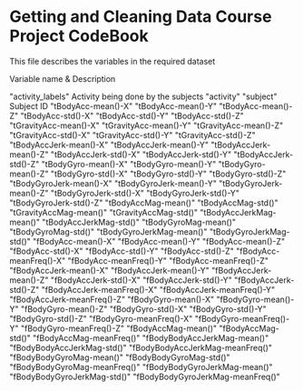 # Getting and Cleaning Data Course Project CodeBook

This file describes the variables in the required dataset

Variable name	 & Description

"activity_labels"         Activity being done by the subjects
"activity" "subject"      Subject ID
"tBodyAcc-mean()-X" 
"tBodyAcc-mean()-Y" 
"tBodyAcc-mean()-Z" 
"tBodyAcc-std()-X" 
"tBodyAcc-std()-Y" 
"tBodyAcc-std()-Z" 
"tGravityAcc-mean()-X" 
"tGravityAcc-mean()-Y" 
"tGravityAcc-mean()-Z" 
"tGravityAcc-std()-X" 
"tGravityAcc-std()-Y" 
"tGravityAcc-std()-Z" 
"tBodyAccJerk-mean()-X" 
"tBodyAccJerk-mean()-Y" 
"tBodyAccJerk-mean()-Z" 
"tBodyAccJerk-std()-X" 
"tBodyAccJerk-std()-Y" 
"tBodyAccJerk-std()-Z" 
"tBodyGyro-mean()-X" 
"tBodyGyro-mean()-Y" 
"tBodyGyro-mean()-Z" 
"tBodyGyro-std()-X" 
"tBodyGyro-std()-Y" 
"tBodyGyro-std()-Z" 
"tBodyGyroJerk-mean()-X" 
"tBodyGyroJerk-mean()-Y" 
"tBodyGyroJerk-mean()-Z" 
"tBodyGyroJerk-std()-X" 
"tBodyGyroJerk-std()-Y" 
"tBodyGyroJerk-std()-Z" 
"tBodyAccMag-mean()" 
"tBodyAccMag-std()" 
"tGravityAccMag-mean()" 
"tGravityAccMag-std()" 
"tBodyAccJerkMag-mean()" 
"tBodyAccJerkMag-std()" 
"tBodyGyroMag-mean()" 
"tBodyGyroMag-std()" 
"tBodyGyroJerkMag-mean()" 
"tBodyGyroJerkMag-std()" 
"fBodyAcc-mean()-X" 
"fBodyAcc-mean()-Y" 
"fBodyAcc-mean()-Z" 
"fBodyAcc-std()-X" 
"fBodyAcc-std()-Y" 
"fBodyAcc-std()-Z" 
"fBodyAcc-meanFreq()-X" 
"fBodyAcc-meanFreq()-Y" 
"fBodyAcc-meanFreq()-Z" 
"fBodyAccJerk-mean()-X" 
"fBodyAccJerk-mean()-Y" 
"fBodyAccJerk-mean()-Z" 
"fBodyAccJerk-std()-X" 
"fBodyAccJerk-std()-Y" 
"fBodyAccJerk-std()-Z" 
"fBodyAccJerk-meanFreq()-X" 
"fBodyAccJerk-meanFreq()-Y" 
"fBodyAccJerk-meanFreq()-Z" 
"fBodyGyro-mean()-X" 
"fBodyGyro-mean()-Y" 
"fBodyGyro-mean()-Z" "fBodyGyro-std()-X" "fBodyGyro-std()-Y" "fBodyGyro-std()-Z" "fBodyGyro-meanFreq()-X" "fBodyGyro-meanFreq()-Y" "fBodyGyro-meanFreq()-Z" "fBodyAccMag-mean()" "fBodyAccMag-std()" "fBodyAccMag-meanFreq()" "fBodyBodyAccJerkMag-mean()" "fBodyBodyAccJerkMag-std()" "fBodyBodyAccJerkMag-meanFreq()" "fBodyBodyGyroMag-mean()" "fBodyBodyGyroMag-std()" "fBodyBodyGyroMag-meanFreq()" "fBodyBodyGyroJerkMag-mean()" "fBodyBodyGyroJerkMag-std()" "fBodyBodyGyroJerkMag-meanFreq()"



